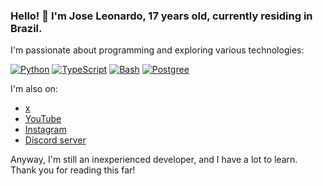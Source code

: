 ### Hello! 👋 I'm Jose Leonardo, 17 years old, currently residing in Brazil.
I'm passionate about programming and exploring various technologies:

[![Python](https://img.shields.io/badge/Python-3776AB?style=for-the-badge&logo=python&logoColor=orange&color=171612)](https://www.python.org/)
[![TypeScript](https://img.shields.io/badge/TypeScript-3178C6?style=for-the-badge&logo=typescript&logoColor=blue&color=171612)](https://www.typescriptlang.org/)
[![Bash](https://img.shields.io/badge/Shell_Script-121011?style=for-the-badge&logo=gnu-bash&logoColor=white&color=171612)](https://www.gnu.org/savannah-checkouts/gnu/bash/manual/bash.html)
[![Postgree](https://img.shields.io/badge/PostgreSQL-316192?style=for-the-badge&logo=postgresql&logoColor=white&color=171612)](https://www.postgresql.org/)

I'm also on:

- [x](https://x.com/_gold3nmoon)
- [YouTube](https://www.youtube.com/@gold3nmoon)
- [Instagram](https://instagram.com/gold3nmoon/)
- [Discord server](https://discord.gg/YhRVU6MV7v)

Anyway, I'm still an inexperienced developer, and I have a lot to learn. Thank you for reading this far!
